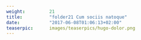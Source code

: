```yaml
---
weight:         21
title:          "folder21 Cum sociis natoque"
date:           "2017-06-08T01:06:13+02:00"
teaserpic:      images/teaserpics/hugo-dolor.png
---
```

